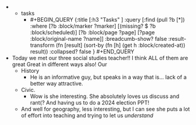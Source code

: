 -
	- tasks
		- #+BEGIN_QUERY
		  {:title [:h3 "Tasks" ]
		  :query [:find (pull ?b [*])
		  :where
		    [?b :block/marker ?marker]
		    [(missing? $ ?b :block/scheduled)]
		    [?b :block/page ?page]
		    [?page :block/original-name ?name]]
		  :breadcumb-show? false
		  :result-transform (fn [result]
		  (sort-by (fn [h]
		  (get h :block/created-at)) result))
		  :collapsed? false
		  }
		  #+END_QUERY
- Today we met our three social studies teacher!!
  I think ALL of them are great
  Great in different ways also!
  Our
	- History
		- He is an informative guy, but speaks in a way that is... lack of a better way attractive.
	- Civic.
		- Wow is she interesting. She absolutely loves us discuss and rant(?
		  And having us to do a 2024 election PPT!
	- And well for geography, less interesting, but I can see she puts a lot of effort into teaching and trying to let us *understand*
